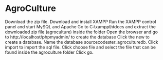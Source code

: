 # AgroCulture
Download the zip file.
Download and install XAMPP
Run the XAMPP control panel and start MySQL and Apache
Go to C:\xampp\htdocs and extract the downloaded zip file (agroculture) inside the folder
Open the browser and go to http://localhost/phpmyadmin/ to create the database
Click the new to create a database. Name the database sourcecodester_agroculturedb.
Click import to import the sql file.
Click choose file and select the file that can be found inside the agroculture folder
Click go.
